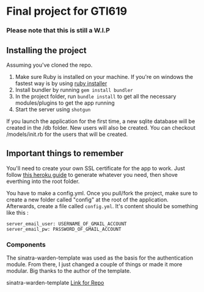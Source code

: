 Final project for GTI619
=======================

### Please note that this is still a W.I.P

## Installing the project

Assuming you've cloned the repo.

1. Make sure Ruby is installed on your machine. If you're on windows the fastest way is by using [ruby installer](http://rubyinstaller.org/)
2. Install bundler by running `gem install bundler`
3. In the project folder, run `bundle install` to get all the necessary modules/plugins to get the app running
4. Start the server using `shotgun`

If you launch the application for the first time, a new sqlite database will be created in the /db folder. New users will also be created. You can checkout /models/init.rb for the users that will be created.

## Important things to remember

You'll need to create your own SSL certificate for the app to work. Just follow [this heroku guide](https://devcenter.heroku.com/articles/ssl-certificate-self) to generate whatever you need, then shove everthing into the root folder.

You have to make a config.yml. Once you pull/fork the project, make sure to create a new folder called "config" at the root of the application. Afterwards, create a file called `config.yml`. It's content should be something like this :
``` 
server_email_user: USERNAME_OF_GMAIL_ACCOUNT
server_email_pw: PASSWORD_OF_GMAIL_ACCOUNT
```


### Components
The sinatra-warden-template was used as the basis for the authentication module. From there, I just changed a couple of things or made it more modular. Big thanks to the author of the template.

sinatra-warden-template      [Link for Repo](https://github.com/erikwco/sinatra-warden-template)

